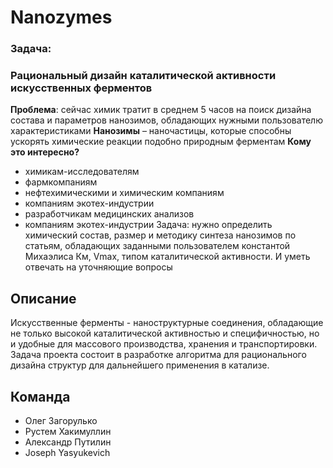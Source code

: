 # Nanozymes
### Задача:
### Рациональный дизайн каталитической активности искусственных ферментов
**Проблема**: сейчас химик тратит в среднем 5 часов на поиск дизайна состава и параметров нанозимов, обладающих нужными пользователю характеристиками
**Нанозимы** – наночастицы, которые способны ускорять химические реакции подобно природным ферментам
**Кому это интересно?**
- химикам-исследователям
- фармкомпаниям
- нефтехимическими и химическим компаниям
- компаниям экотех-индустрии
- разработчикам медицинских анализов
- компаниям экотех-индустрии
Задача: нужно определить химический состав, размер и методику синтеза нанозимов по статьям, обладающих заданными пользователем константой Михаэлиса Км, Vmax, типом каталитической активности. И уметь отвечать на уточняющие вопросы




## Описание
Искусственные ферменты - наноструктурные соединения, обладающие не только высокой каталитической активностью и специфичностью, но и удобные для массового производства, хранения и транспортировки. Задача проекта состоит в разработке алгоритма для рационального дизайна структур для дальнейшего применения в катализе.

## Команда
- Олег Загорулько
- Рустем Хакимуллин
- Александр Путилин
- Joseph Yasyukevich

